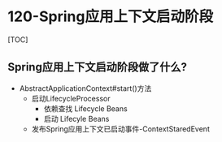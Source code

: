 # 120-Spring应用上下文启动阶段

[TOC]

## Spring应用上下文启动阶段做了什么?

- AbstractApplicationContext#start()方法
  - 启动LifecycleProcessor
    - 依赖查找 Lifecycle Beans
    - 启动 Lifecyle Beans
  - 发布Spring应用上下文已启动事件-ContextStaredEvent

